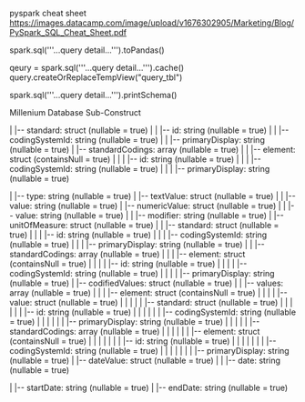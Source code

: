 pyspark cheat sheet
https://images.datacamp.com/image/upload/v1676302905/Marketing/Blog/PySpark_SQL_Cheat_Sheet.pdf 

spark.sql('''...query detail...''').toPandas()

qeury = spark.sql('''...query detail...''').cache()
query.createOrReplaceTempView("query_tbl")

spark.sql('''...query detail...''').printSchema()


Millenium Database Sub-Construct


|    |-- standard: struct (nullable = true)
|    |    |-- id: string (nullable = true)
|    |    |-- codingSystemId: string (nullable = true)
|    |    |-- primaryDisplay: string (nullable = true)
|    |-- standardCodings: array (nullable = true)
|    |    |-- element: struct (containsNull = true)
|    |    |    |-- id: string (nullable = true)
|    |    |    |-- codingSystemId: string (nullable = true)
|    |    |    |-- primaryDisplay: string (nullable = true)



|    |-- type: string (nullable = true)
|    |-- textValue: struct (nullable = true)
|    |    |-- value: string (nullable = true)
|    |-- numericValue: struct (nullable = true)
|    |    |-- value: string (nullable = true)
|    |    |-- modifier: string (nullable = true)
|    |-- unitOfMeasure: struct (nullable = true)
|    |    |-- standard: struct (nullable = true)
|    |    |    |-- id: string (nullable = true)
|    |    |    |-- codingSystemId: string (nullable = true)
|    |    |    |-- primaryDisplay: string (nullable = true)
|    |    |-- standardCodings: array (nullable = true)
|    |    |    |-- element: struct (containsNull = true)
|    |    |    |    |-- id: string (nullable = true)
|    |    |    |    |-- codingSystemId: string (nullable = true)
|    |    |    |    |-- primaryDisplay: string (nullable = true)
|    |-- codifiedValues: struct (nullable = true)
|    |    |-- values: array (nullable = true)
|    |    |    |-- element: struct (containsNull = true)
|    |    |    |    |-- value: struct (nullable = true)
|    |    |    |    |    |-- standard: struct (nullable = true)
|    |    |    |    |    |    |-- id: string (nullable = true)
|    |    |    |    |    |    |-- codingSystemId: string (nullable = true)
|    |    |    |    |    |    |-- primaryDisplay: string (nullable = true)
|    |    |    |    |    |-- standardCodings: array (nullable = true)
|    |    |    |    |    |    |-- element: struct (containsNull = true)
|    |    |    |    |    |    |    |-- id: string (nullable = true)
|    |    |    |    |    |    |    |-- codingSystemId: string (nullable = true)
|    |    |    |    |    |    |    |-- primaryDisplay: string (nullable = true)
|    |-- dateValue: struct (nullable = true)
|    |    |-- date: string (nullable = true)


|    |-- startDate: string (nullable = true)
|    |-- endDate: string (nullable = true)
